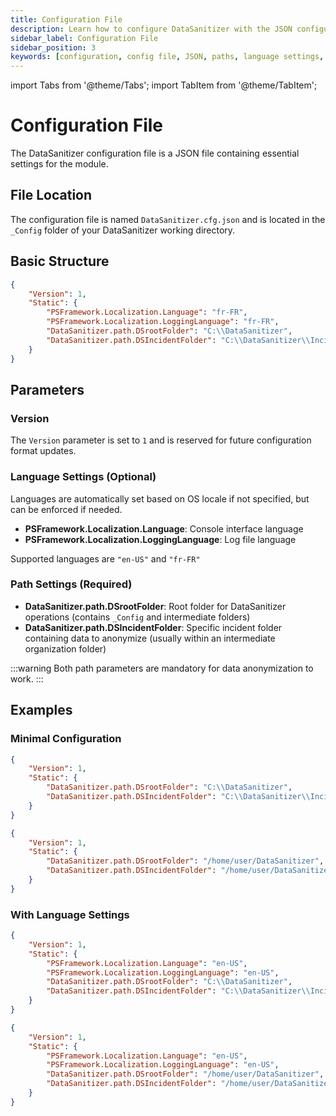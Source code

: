 ```yaml
---
title: Configuration File
description: Learn how to configure DataSanitizer with the JSON configuration file, including language settings and path parameters.
sidebar_label: Configuration File
sidebar_position: 3
keywords: [configuration, config file, JSON, paths, language settings, DataSanitizer setup]
---
```


import Tabs from '@theme/Tabs';
import TabItem from '@theme/TabItem';

# Configuration File

The DataSanitizer configuration file is a JSON file containing essential settings for the module.

## File Location

The configuration file is named `DataSanitizer.cfg.json` and is located in the `_Config` folder of your DataSanitizer working directory.

## Basic Structure

```json
{
    "Version": 1,
    "Static": {
        "PSFramework.Localization.Language": "fr-FR",
        "PSFramework.Localization.LoggingLanguage": "fr-FR",
        "DataSanitizer.path.DSrootFolder": "C:\\DataSanitizer",
        "DataSanitizer.path.DSIncidentFolder": "C:\\DataSanitizer\\Incident01"
    }
}
```

## Parameters

### Version

The `Version` parameter is set to `1` and is reserved for future configuration format updates.

### Language Settings (Optional)

Languages are automatically set based on OS locale if not specified, but can be enforced if needed.

- **PSFramework.Localization.Language**: Console interface language
- **PSFramework.Localization.LoggingLanguage**: Log file language

Supported languages are `"en-US"` and `"fr-FR"`

### Path Settings (Required)

- **DataSanitizer.path.DSrootFolder**: Root folder for DataSanitizer operations (contains `_Config` and intermediate folders)
- **DataSanitizer.path.DSIncidentFolder**: Specific incident folder containing data to anonymize (usually within an intermediate organization folder)

:::warning
Both path parameters are mandatory for data anonymization to work.
:::

## Examples

### Minimal Configuration

<Tabs groupId="operating-systems">
<TabItem value="windows" label="Windows" default>

```json
{
    "Version": 1,
    "Static": {
        "DataSanitizer.path.DSrootFolder": "C:\\DataSanitizer",
        "DataSanitizer.path.DSIncidentFolder": "C:\\DataSanitizer\\Incident01"
    }
}
```

</TabItem>
<TabItem value="linux-mac" label="Linux/Mac">

```json
{
    "Version": 1,
    "Static": {
        "DataSanitizer.path.DSrootFolder": "/home/user/DataSanitizer",
        "DataSanitizer.path.DSIncidentFolder": "/home/user/DataSanitizer/Incident01"
    }
}
```

</TabItem>
</Tabs>

### With Language Settings

<Tabs groupId="operating-systems">
<TabItem value="windows" label="Windows" default>

```json
{
    "Version": 1,
    "Static": {
        "PSFramework.Localization.Language": "en-US",
        "PSFramework.Localization.LoggingLanguage": "en-US",
        "DataSanitizer.path.DSrootFolder": "C:\\DataSanitizer",
        "DataSanitizer.path.DSIncidentFolder": "C:\\DataSanitizer\\Incident01"
    }
}
```

</TabItem>
<TabItem value="linux-mac" label="Linux/Mac">

```json
{
    "Version": 1,
    "Static": {
        "PSFramework.Localization.Language": "en-US",
        "PSFramework.Localization.LoggingLanguage": "en-US",
        "DataSanitizer.path.DSrootFolder": "/home/user/DataSanitizer",
        "DataSanitizer.path.DSIncidentFolder": "/home/user/DataSanitizer/Incident01"
    }
}
```

</TabItem>
</Tabs>
